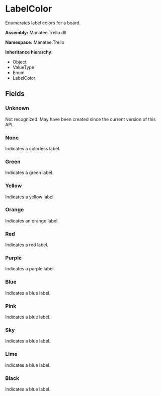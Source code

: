 # LabelColor

Enumerates label colors for a board.

**Assembly:** Manatee.Trello.dll

**Namespace:** Manatee.Trello

**Inheritance hierarchy:**

- Object
- ValueType
- Enum
- LabelColor

## Fields

### Unknown

Not recognized. May have been created since the current version of this API.

### None

Indicates a colorless label.

### Green

Indicates a green label.

### Yellow

Indicates a yellow label.

### Orange

Indicates an orange label.

### Red

Indicates a red label.

### Purple

Indicates a purple label.

### Blue

Indicates a blue label.

### Pink

Indicates a blue label.

### Sky

Indicates a blue label.

### Lime

Indicates a blue label.

### Black

Indicates a blue label.

